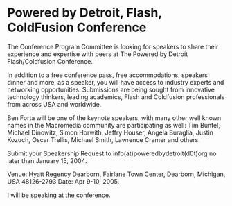 # Powered by Detroit, Flash, ColdFusion Conference

The Conference Program Committee is looking for speakers to share their experience and expertise with peers at The Powered by Detroit Flash/Coldfusion Conference.

In addition to a free conference pass, free accommodations, speakers dinner and more, as a speaker, you will have access to industry experts and networking opportunities. Submissions are being sought from innovative technology thinkers, leading academics, Flash and Coldfusion professionals from across USA and worldwide.

Ben Forta will be one of the keynote speakers, with many other well known names in the Macromedia community are participating as well: Tim Buntel, Michael Dinowitz, Simon Horwith, Jeffry Houser, Angela Buraglia, Justin Kozuch, Oscar Trellis, Michael Smith, Lawrence Cramer  and others.

Submit your Speakership Request to info(at)poweredbydetroit(d0t)org no later than January 15, 2004.

Venue:  Hyatt Regency Dearborn, Fairlane Town Center, Dearborn, Michigan, USA 48126-2793
Date: Apr 9-10, 2005.

I will be speaking at the conference.